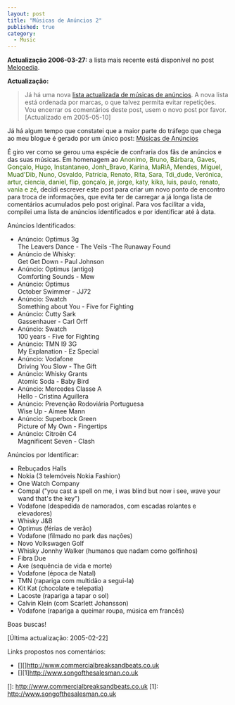```yaml
---
layout: post
title: "Músicas de Anúncios 2"
published: true
category:
  - Music
---
```


**Actualização 2006-03-27:** a lista mais recente está disponível no
post [Melopedia].

**Actualização:**

> Já há uma nova [lista actualizada de músicas de anúncios]. A nova
> lista está ordenada por marcas, o que talvez permita evitar
> repetições. Vou encerrar os comentários deste post, usem o novo post
> por favor. \[Actualizado em 2005-05-10\]

Já há algum tempo que constatei que a maior parte do tráfego que chega
ao meu blogue é gerado por um único post: [Músicas de Anúncios]

É giro ver como se gerou uma espécie de confraria dos fãs de anúncios e
das suas músicas. Em homenagem ao <span style="color: #336600;">Anonimo,
Bruno, Bárbara, Gaves, Gonçalo, Hugo, Instantaneo, Jonh\_Bravo, Karina,
MaRiA, Mendes, Miguel, Muad'Dib, Nuno, Osvaldo, Patrícia, Renato, Rita,
Sara, Tdi\_dude, Verónica, artur, ciencia, daniel, flip, gonçalo, je,
jorge, katy, kika, luis, paulo, renato, vania e zé</span>, decidi
escrever este post para criar um novo ponto de encontro para troca de
informações, que evita ter de carregar a já longa lista de comentários
acumulados pelo post original. Para vos facilitar a vida, compilei uma
lista de anúncios identificados e por identificar até à data.

Anúncios Identificados:

-   Anúncio: Optimus 3g\
    The Leavers Dance - The Veils -The Runaway Found
-   Anúncio de Whisky:\
    Get Get Down - Paul Johnson
-   Anúncio: Optimus (antigo)\
    Comforting Sounds - Mew
-   Anúncio: Optimus\
    October Swimmer - JJ72
-   Anúncio: Swatch\
    Something about You - Five for Fighting
-   Anúncio: Cutty Sark\
    Gassenhauer - Carl Orff
-   Anúncio: Swatch\
    100 years - Five for Fighting
-   Anúncio: TMN I9 3G\
    My Explanation - Ez Special
-   Anúncio: Vodafone\
    Driving You Slow - The Gift
-   Anúncio: Whisky Grants\
    Atomic Soda - Baby Bird
-   Anúncio: Mercedes Classe A\
    Hello - Cristina Aguillera
-   Anúncio: Prevenção Rodoviária Portuguesa\
    Wise Up - Aimee Mann
-   Anúncio: Superbock Green\
    Picture of My Own - Fingertips
-   Anúncio: Citroën C4\
    Magnificent Seven - Clash

Anúncios por Identificar:

-   Rebuçados Halls
-   Nokia (3 telemóveis Nokia Fashion)
-   One Watch Company
-   Compal ("you cast a spell on me, i was blind but now i see, wave
    your wand that's the key")
-   Vodafone (despedida de namorados, com escadas rolantes e elevadores)
-   Whisky J&B
-   Optimus (férias de verão)
-   Vodafone (filmado no park das nações)
-   Novo Volkswagen Golf
-   Whisky Jonnhy Walker (humanos que nadam como golfinhos)
-   Fibra Due
-   Axe (sequência de vida e morte)
-   Vodafone (época de Natal)
-   TMN (rapariga com multidão a segui-la)
-   Kit Kat (chocolate e telepatia)
-   Lacoste (rapariga a tapar o sol)
-   Calvin Klein (com Scarlett Johansson)
-   Vodafone (rapariga a queimar roupa, música em francês)

Boas buscas!

\[Última actualização: 2005-02-22\]

Links propostos nos comentários:

-   [][]<http://www.commercialbreaksandbeats.co.uk>
-   [][1]<http://www.songofthesalesman.co.uk>

  [Melopedia]: http://olifante.blogs.com/covil/2006/03/melopdia.html
  [lista actualizada de músicas de anúncios]: http://olifante.blogs.com/covil/2005/05/anncios_parte_3.html
  [Músicas de Anúncios]: http://olifante.blogs.com/covil/2004/03/msicas_de_annci.html
  []: http://www.commercialbreaksandbeats.co.uk
  [1]: http://www.songofthesalesman.co.uk
